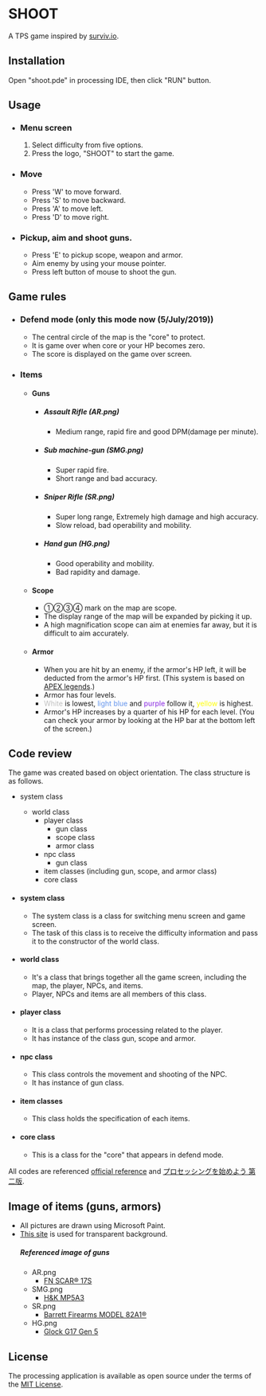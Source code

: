 # SHOOT

A TPS game inspired by [surviv.io](http://surviv.io).

## Installation

Open "shoot.pde" in processing IDE, then click "RUN" button.

## Usage

- ### Menu screen
    1. Select difficulty from five options.
    2. Press the logo, "SHOOT" to start the game.

- ### Move
    - Press 'W' to move forward.
    - Press 'S' to move backward.
    - Press 'A' to move left.
    - Press 'D' to move right.
- ### Pickup, aim and shoot guns.
    - Press 'E' to pickup scope, weapon and armor.
    - Aim enemy by using your mouse pointer.
    - Press left button of mouse to shoot the gun.

## Game rules

- ### Defend mode (only this mode now (5/July/2019))
    - The central circle of the map is the "core" to protect.
    - It is game over when core or your HP becomes zero.
    - The score is displayed on the game over screen.
- ### Items
    - #### Guns
        - ##### Assault Rifle (AR.png)
            - Medium range, rapid fire and good DPM(damage per minute).
        - ##### Sub machine-gun (SMG.png)
            - Super rapid fire.
            - Short range and bad accuracy.
        - ##### Sniper Rifle (SR.png)
            - Super long range, Extremely high damage and high accuracy.
            - Slow reload, bad operability and mobility.
        - ##### Hand gun (HG.png)
            - Good operability and mobility.
            - Bad rapidity and damage.

    - #### Scope
        - ①②③④ mark on the map are scope.
        - The display range of the map will be expanded by picking it up.
        - A high magnification scope can aim at enemies far away, but it is difficult to aim accurately.

    - #### Armor
        - When you are hit by an enemy, if the armor's HP left, it will be deducted from the armor's HP first. (This system is based on [APEX legends](https://www.ea.com/ja-jp/games/apex-legends).)
        - Armor has four levels.
        - <font color="Silver">White</font> is lowest, <font color="CornflowerBlue">light blue</font> and <font color="BlueViolet">purple</font> follow it, <font color="Yellow">yellow</font> is highest.
        - Armor's HP increases by a quarter of his HP for each level. (You can check your armor by looking at the HP bar at the bottom left of the screen.)

## Code review

The game was created based on object orientation.
The class structure is as follows.

- system class
    - world class
        - player class
            - gun class
            - scope class
            - armor class
        - npc class
            - gun class
        - item classes (including gun, scope, and armor class)
        - core class

- #### system class
    - The system class is a class for switching menu screen and game screen.
    - The task of this class is to receive the difficulty information and pass it to the constructor of the world class.

- #### world class
    - It's a class that brings together all the game screen, including the map, the player, NPCs, and items.
    - Player, NPCs and items are all members of this class.

- #### player class
    - It is a class that performs processing related to the player.
    - It has instance of the class gun, scope and armor.

- #### npc class
    - This class controls the movement and shooting of the NPC.
    - It has instance of gun class.

- #### item classes
    - This class holds the specification of each items.

- #### core class
    - This is a class for the "core" that appears in defend mode.

All codes are referenced [official reference](https://processing.org/reference/) and [プロセッシングを始めよう 第二版](https://www.oreilly.co.jp/books/9784873117737/).

## Image of items (guns, armors)
- All pictures are drawn using Microsoft Paint.
- [This site](https://www.peko-step.com/tool/alphachannel.html) is used for transparent background.
    ##### Referenced image of guns
    - AR.png
        - [FN SCAR® 17S](https://fnamerica.com/products/rifles/fn-scar-17s/)
    - SMG.png
        - [H&K MP5A3](https://hk-usa.com/hk-models/mp5a3-2/)
    - SR.png
        - [Barrett Firearms MODEL 82A1®](https://barrett.net/firearms/model82a1)
    - HG.png
        - [Glock G17 Gen 5](https://us.glock.com/en/pistols/g17-gen5)

## License

The processing application is available as open source under the terms of the [MIT License](https://opensource.org/licenses/MIT).
